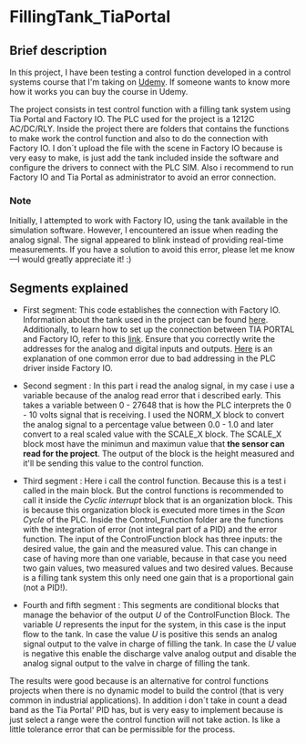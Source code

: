 # FillingTank_TiaPortal
## Brief description

In this project, I have been testing a control function developed in a control systems course that I'm taking on [Udemy](https://www.udemy.com/course/control-de-sistemas-dinamicos/). If someone wants to know more how it works you can buy the course in Udemy.  

The project consists in test control function with a filling tank system using Tia Portal and Factory IO. The PLC used for the project is a 1212C AC/DC/RLY. Inside the project there are folders that contains the functions to make work the control function and also to do the connection with Factory IO. I don´t upload the file with the scene in Factory IO because is very easy to make, is just add the tank included inside the software and configure the drivers to connect with the PLC SIM. Also i recommend to run Factory IO and Tia Portal as administrator to avoid an error connection.

### Note
Initially, I attempted to work with Factory IO, using the tank available in the simulation software. However, I encountered an issue when reading the analog signal. The signal appeared to blink instead of providing real-time measurements. If you have a solution to avoid this error, please let me know—I would greatly appreciate it! :)


## Segments explained

- First segment: This code establishes the connection with Factory IO. Information about the tank used in the project can be found [here](https://docs.factoryio.com/manual/parts/stations/#tank). Additionally, to learn how to set up the connection between TIA PORTAL and Factory IO, refer to this [link](https://docs.factoryio.com/tutorials/siemens/setting-up-s7-plcsim-v13/#setting-up-s7-plcsim-with-tia-portal). Ensure that you correctly write the addresses for the analog and digital inputs and outputs. [Here](https://community.factoryio.com/t/siemens-inputs-not-working/34) is an explanation of one common error due to bad addressing in the PLC driver inside Factory IO.

- Second segment : In this part i read the analog signal, in my case i use a variable because of the analog read error that i described early. This takes a variable between 0 - 27648 that is how the PLC interprets the 0 - 10 volts signal that is receiving. I used the NORM_X block to convert the analog signal to a percentage value between 0.0 - 1.0 and later convert to a real scaled value with the SCALE_X block. The SCALE_X block most have the minimun and maximun value that **the sensor can read for the project**. The output of the block is the height measured and it'll be sending this value to the control function.

- Third segment :  Here i call the control function. Because this is a test i called in the main block. But the control functions is recommended to call it inside the *Cyclic interrupt* block that is an organization block. This is because this organization block is executed more times in the *Scan Cycle* of the PLC. Inside the Control_Function folder are the functions with the integration of error (not integral part of a PID) and the error function. The input of the ControlFunction block has three inputs: the desired value, the gain and the measured value. This can change in case of having more than one variable, because in that case you need two gain values, two measured values and two desired values. Because is a filling tank system this only need one gain that is a proportional gain (not a PID!).

- Fourth and fifth segment : This segments are conditional blocks that manage the behavior of the output *U* of the ControlFunction Block. The variable *U* represents the input for the system, in this case is the input flow to the tank. In case the value *U* is positive this sends an analog signal output to the valve in charge of filling the tank. In case the *U* value is negative this enable the discharge valve analog output and disable the analog signal output to the valve in charge of filling the tank.

The results were good because is an alternative for control functions projects when there is no dynamic model to build the control (that is very common in industrial applications). In addition i don´t take in count a dead band as the Tia Portal' PID has, but is very easy to implement because is just select a range were the control function will not take action. Is like a little tolerance error that can be permissible for the process.   
